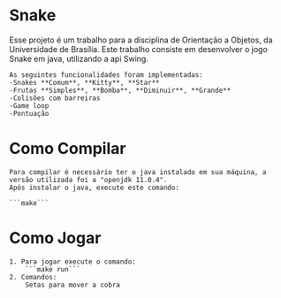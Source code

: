 # Snake
Esse projeto é um trabalho para a disciplina de Orientação a Objetos, da Universidade de Brasília.
	Este trabalho consiste em desenvolver o jogo Snake em java, utilizando a api Swing.

	As seguintes funcionalidades foram implementadas:
	-Snakes **Comum**, **Kitty**, **Star**
	-Frutas **Simples**, **Bomba**, **Diminuir**, **Grande**
	-Colisões com barreiras
	-Game loop
	-Pontuação
# Como Compilar
	Para compilar é necessário ter o java instalado em sua máquina, a versão utilizada foi a "openjdk 11.0.4".
	Após instalar o java, execute este comando:

	```make```
# Como Jogar
	1. Para jogar execute o comando:
		```make run```
	2. Comandos:
		Setas para mover a cobra
